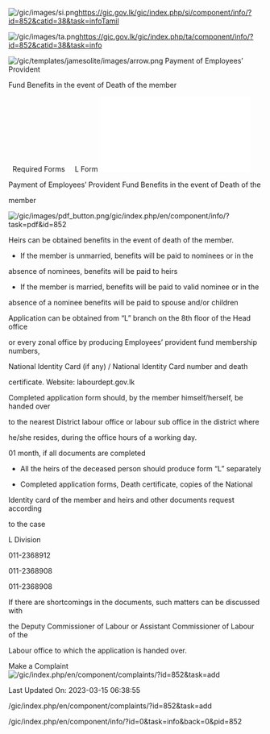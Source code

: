 <!-- Source: https://gic.gov.lk/gic/index.php/en/component/info/?id=852&catid=38&task=info -->

![/gic/images/si.png](/gic/images/si.png)https://gic.gov.lk/gic/index.php/si/component/info/?id=852&catid=38&task=infoTamil

![/gic/images/ta.png](/gic/images/ta.png)https://gic.gov.lk/gic/index.php/ta/component/info/?id=852&catid=38&task=info

![/gic/templates/jamesolite/images/arrow.png](/gic/templates/jamesolite/images/arrow.png) Payment of Employees’ Provident

Fund Benefits in the event of Death of the member

  Required Forms     L Form ![/gic/pdf/DeptofLabour_FormL.pdf](/gic/pdf/DeptofLabour_FormL.pdf)

Payment of Employees’ Provident Fund Benefits in the event of Death of the

member

![/gic/images/pdf_button.png](/gic/images/pdf_button.png)/gic/index.php/en/component/info/?task=pdf&id=852

Heirs can be obtained benefits in the event of death of the member.

 * If the member is unmarried, benefits will be paid to nominees or in the

 absence of nominees, benefits will be paid to heirs

 * If the member is married, benefits will be paid to valid nominee or in the

 absence of a nominee benefits will be paid to spouse and/or children

Application can be obtained from “L” branch on the 8th floor of the Head office

or every zonal office by producing Employees’ provident fund membership numbers,

National Identity Card (if any) / National Identity Card number and death

certificate. Website: labourdept.gov.lk

Completed application form should, by the member himself/herself, be handed over

to the nearest District labour office or labour sub office in the district where

he/she resides, during the office hours of a working day.

01 month, if all documents are completed

 * All the heirs of the deceased person should produce form “L” separately

 * Completed application forms, Death certificate, copies of the National

 Identity card of the member and heirs and other documents request according

 to the case

L Division

011-2368912

011-2368908

011-2368908

If there are shortcomings in the documents, such matters can be discussed with

the Deputy Commissioner of Labour or Assistant Commissioner of Labour of the

Labour office to which the application is handed over.

Make a Complaint ![/gic/index.php/en/component/complaints/?id=852&task=add](/gic/index.php/en/component/complaints/?id=852&task=add)

Last Updated On: 2023-03-15 06:38:55

/gic/index.php/en/component/complaints/?id=852&task=add

/gic/index.php/en/component/info/?id=0&task=info&back=0&pid=852